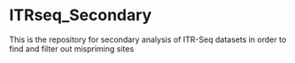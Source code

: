 # ITRseq_Secondary
This is the repository for secondary analysis of ITR-Seq datasets in order to find and filter out mispriming sites
